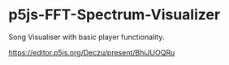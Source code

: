 # p5js-FFT-Spectrum-Visualizer
Song Visualiser with basic player functionality.

https://editor.p5js.org/Deczu/present/BhiJUOQRu

